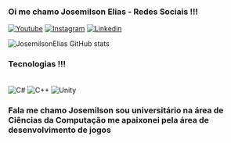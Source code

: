 ### Oi me chamo Josemilson Elias - Redes Sociais !!!

[![Youtube](https://img.shields.io/badge/YouTube-FF0000?style=for-the-badge&logo=youtube&logoColor=white)](https://www.youtube.com/channel/UCEzwReyx-dRX69ykcFVF92g)
[![Instagram](https://img.shields.io/badge/Instagram-E4405F?style=for-the-badge&logo=instagram&logoColor=white)](https://www.instagram.com/cell_gamedev/)
[![Linkedin]([[https://img.shields.io/badge/LinkedIn-0077B5?style=for-the-badge&logo=linkedin&logoColor=white)](https://www.linkedin.com/in/josemilson-elias-377a7b299/)

![JosemilsonElias GitHub stats](https://github-readme-stats.vercel.app/api?username=josemilsonelias&show_icons=true&theme=radical)

### Tecnologias !!!
<div style = "display inline: inline_block"><br/>
   <img align = "center" alt = "C#" src = "https://img.shields.io/badge/C%23-239120?style=for-the-badge&logo=c-sharp&logoColor=white"/>
   <img align = "center" alt = "C++" src = "https://img.shields.io/badge/C%2B%2B-00599C?style=for-the-badge&logo=c%2B%2B&logoColor=white"/>
   <img align = "center" alt = "Unity" src = "https://img.shields.io/badge/Unity-100000?style=for-the-badge&logo=unity&logoColor=white"/>
</div>



### Fala me chamo Josemilson sou universitário na área de Ciências da Computação me apaixonei pela área de desenvolvimento de jogos


